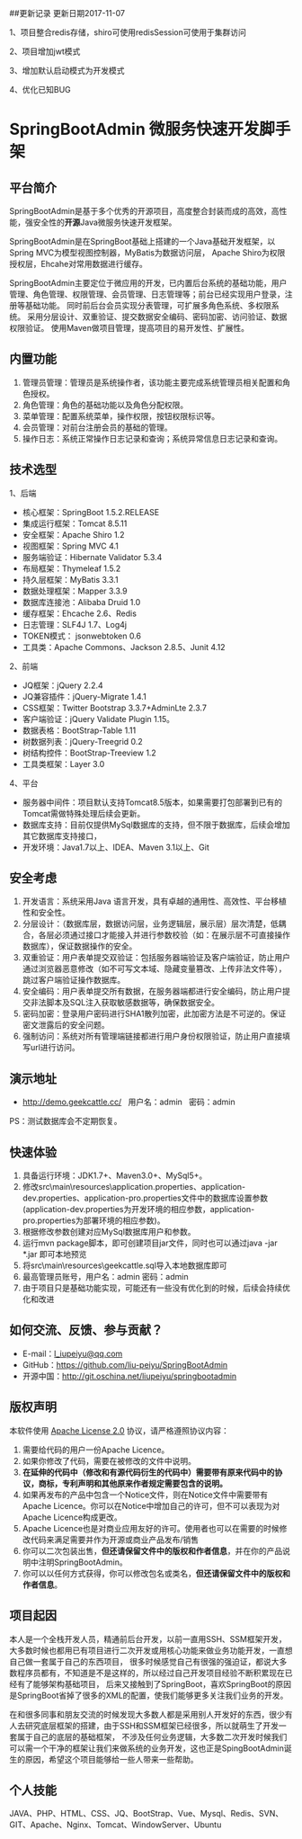 ##更新记录
更新日期2017-11-07

1、项目整合redis存储，shiro可使用redisSession可使用于集群访问

2、项目增加jwt模式

3、增加默认启动模式为开发模式

4、优化已知BUG

# SpringBootAdmin 微服务快速开发脚手架

## 平台简介

SpringBootAdmin是基于多个优秀的开源项目，高度整合封装而成的高效，高性能，强安全性的**开源**Java微服务快速开发框架。

SpringBootAdmin是在SpringBoot基础上搭建的一个Java基础开发框架，以Spring MVC为模型视图控制器，MyBatis为数据访问层，
Apache Shiro为权限授权层，Ehcahe对常用数据进行缓存。

SpringBootAdmin主要定位于微应用的开发，已内置后台系统的基础功能，用户管理、角色管理、权限管理、会员管理、日志管理等；前台已经实现用户登录，注册等基础功能。
同时前后台会员实现分表管理，可扩展多角色系统、多权限系统。
采用分层设计、双重验证、提交数据安全编码、密码加密、访问验证、数据权限验证。
使用Maven做项目管理，提高项目的易开发性、扩展性。

## 内置功能

1.	管理员管理：管理员是系统操作者，该功能主要完成系统管理员相关配置和角色授权。
2.	角色管理：角色的基础功能以及角色分配权限。
3.	菜单管理：配置系统菜单，操作权限，按钮权限标识等。
4. 会员管理：对前台注册会员的基础的管理。
5.	操作日志：系统正常操作日志记录和查询；系统异常信息日志记录和查询。

## 技术选型

1、后端

* 核心框架：SpringBoot 1.5.2.RELEASE
* 集成运行框架：Tomcat 8.5.11
* 安全框架：Apache Shiro 1.2
* 视图框架：Spring MVC 4.1
* 服务端验证：Hibernate Validator 5.3.4
* 布局框架：Thymeleaf 1.5.2
* 持久层框架：MyBatis 3.3.1
* 数据处理框架：Mapper 3.3.9
* 数据库连接池：Alibaba Druid 1.0
* 缓存框架：Ehcache 2.6、Redis
* 日志管理：SLF4J 1.7、Log4j
* TOKEN模式： jsonwebtoken 0.6
* 工具类：Apache Commons、Jackson 2.8.5、Junit 4.12

2、前端

* JQ框架：jQuery 2.2.4
* JQ兼容插件：jQuery-Migrate 1.4.1
* CSS框架：Twitter Bootstrap 3.3.7+AdminLte 2.3.7
* 客户端验证：jQuery Validate Plugin 1.15。
* 数据表格：BootStrap-Table 1.11
* 树数据列表：jQuery-Treegrid 0.2
* 树结构控件：BootStrap-Treeview 1.2
* 工具类框架：Layer 3.0

4、平台

* 服务器中间件：项目默认支持Tomcat8.5版本，如果需要打包部署到已有的Tomcat需做特殊处理后续会更新。
* 数据库支持：目前仅提供MySql数据库的支持，但不限于数据库，后续会增加其它数据库支持接口，
* 开发环境：Java1.7以上、IDEA、Maven 3.1以上、Git

## 安全考虑

1. 开发语言：系统采用Java 语言开发，具有卓越的通用性、高效性、平台移植性和安全性。
2. 分层设计：（数据库层，数据访问层，业务逻辑层，展示层）层次清楚，低耦合，各层必须通过接口才能接入并进行参数校验（如：在展示层不可直接操作数据库），保证数据操作的安全。
3. 双重验证：用户表单提交双验证：包括服务器端验证及客户端验证，防止用户通过浏览器恶意修改（如不可写文本域、隐藏变量篡改、上传非法文件等），跳过客户端验证操作数据库。
4. 安全编码：用户表单提交所有数据，在服务器端都进行安全编码，防止用户提交非法脚本及SQL注入获取敏感数据等，确保数据安全。
5. 密码加密：登录用户密码进行SHA1散列加密，此加密方法是不可逆的。保证密文泄露后的安全问题。
6. 强制访问：系统对所有管理端链接都进行用户身份权限验证，防止用户直接填写url进行访问。

## 演示地址

* <http://demo.geekcattle.cc/>  &nbsp; 用户名：admin &nbsp; 密码：admin 

PS：测试数据库会不定期恢复。

## 快速体验

1. 具备运行环境：JDK1.7+、Maven3.0+、MySql5+。
2. 修改src\main\resources\application.properties、application-dev.properties、application-pro.properties文件中的数据库设置参数(application-dev.properties为开发环境的相应参数，application-pro.properties为部署环境的相应参数)。
3. 根据修改参数创建对应MySql数据库用户和参数。
4. 运行mvn package脚本，即可创建项目jar文件，同时也可以通过java -jar *.jar 即可本地预览
5. 将src\main\resources\geekcattle.sql导入本地数据库即可
6. 最高管理员账号，用户名：admin 密码：admin
7. 由于项目只是基础功能实现，可能还有一些没有优化到的时候，后续会持续优化和改进

## 如何交流、反馈、参与贡献？

* E-mail：l_iupeiyu@qq.com
* GitHub：<https://github.com/liu-peiyu/SpringBootAdmin>
* 开源中国：<http://git.oschina.net/liupeiyu/springbootadmin>

## 版权声明

本软件使用 [Apache License 2.0](http://www.apache.org/licenses/LICENSE-2.0) 协议，请严格遵照协议内容：

1. 需要给代码的用户一份Apache Licence。
2. 如果你修改了代码，需要在被修改的文件中说明。
3. **在延伸的代码中（修改和有源代码衍生的代码中）需要带有原来代码中的协议，商标，专利声明和其他原来作者规定需要包含的说明。**
4. 如果再发布的产品中包含一个Notice文件，则在Notice文件中需要带有Apache Licence。你可以在Notice中增加自己的许可，但不可以表现为对Apache Licence构成更改。
5. Apache Licence也是对商业应用友好的许可。使用者也可以在需要的时候修改代码来满足需要并作为开源或商业产品发布/销售
6. 你可以二次包装出售，**但还请保留文件中的版权和作者信息**，并在你的产品说明中注明SpringBootAdmin。
7. 你可以以任何方式获得，你可以修改包名或类名，**但还请保留文件中的版权和作者信息**。

## 项目起因

本人是一个全栈开发人员，精通前后台开发，以前一直用SSH、SSM框架开发，大多数时候也都用已有项目进行二次开发或用核心功能来做业务功能开发，一直想自己做一套属于自己的东西项目，
很多时候感觉自己有很强的强迫证，都说大多数程序员都有，不知道是不是这样的，所以经过自己开发项目经验不断积累现在已经有了能够架构基础项目，
后来又接触到了SpringBoot，喜欢SpringBoot的原因是SpringBoot省掉了很多的XML的配置，使我们能够更多关注我们业务的开发。

在和很多同事和朋友交流的时候发现大多数人都是采用别人开发好的东西，很少有人去研究底层框架的搭建，由于SSH和SSM框架已经很多，所以就萌生了开发一套属于自己的底层的基础框架，
不涉及任何业务逻辑，大多数二次开发时候我们可以需一个干净的框架让我们来做系统的业务开发，这也正是SpingBootAdmin诞生的原因，希望这个项目能够给一些人带来一些帮助。

## 个人技能

JAVA、PHP、HTML、CSS、JQ、BootStrap、Vue、Mysql、Redis、SVN、GIT、Apache、Nginx、Tomcat、WindowServer、Ubuntu

